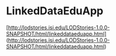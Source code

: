 LinkedDataEduApp
================

[http://lodstories.isi.edu/LODStories-1.0.0-SNAPSHOT/html/linkeddataeduapp.html] (http://lodstories.isi.edu/LODStories-1.0.0-SNAPSHOT/html/linkeddataeduapp.html)